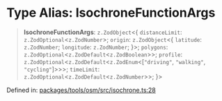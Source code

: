# Type Alias: IsochroneFunctionArgs

> **IsochroneFunctionArgs**: `z.ZodObject`\<\{ `distanceLimit`: `z.ZodOptional`\<`z.ZodNumber`\>; `origin`: `z.ZodObject`\<\{ `latitude`: `z.ZodNumber`; `longitude`: `z.ZodNumber`; \}\>; `polygons`: `z.ZodOptional`\<`z.ZodDefault`\<`z.ZodBoolean`\>\>; `profile`: `z.ZodOptional`\<`z.ZodDefault`\<`z.ZodEnum`\<\[`"driving"`, `"walking"`, `"cycling"`\]\>\>\>; `timeLimit`: `z.ZodOptional`\<`z.ZodDefault`\<`z.ZodNumber`\>\>; \}\>

Defined in: [packages/tools/osm/src/isochrone.ts:28](https://github.com/geodaopenjs/openassistant/blob/0a6a7e7306d75a25dc968b3117f04cb7bd613bec/packages/tools/osm/src/isochrone.ts#L28)
